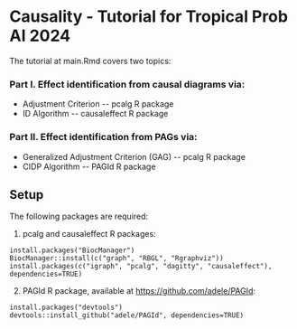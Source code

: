 # Causality - Tutorial for Tropical Prob AI 2024

The tutorial at main.Rmd covers two topics:

### Part I. Effect identification from causal diagrams via:

-   Adjustment Criterion -- pcalg R package
-   ID Algorithm -- causaleffect R package

### Part II. Effect identification from PAGs via:

-   Generalized Adjustment Criterion (GAG) -- pcalg R package
-   CIDP Algorithm -- PAGId R package

## Setup

The following packages are required:

1.  pcalg and causaleffect R packages:

```         
install.packages("BiocManager")
BiocManager::install(c("graph", "RBGL", "Rgraphviz"))
install.packages(c("igraph", "pcalg", "dagitty", "causaleffect"), dependencies=TRUE)
```

2.  PAGId R package, available at <https://github.com/adele/PAGId>:

```         
install.packages("devtools")
devtools::install_github("adele/PAGId", dependencies=TRUE)
```
